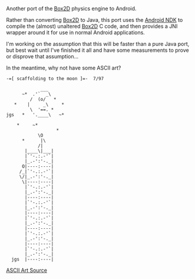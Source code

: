 Another port of the [Box2D][] physics engine to Android.

Rather than converting [Box2D][] to Java, this port uses the [Android NDK][] to compile the (almost) unaltered [Box2D][] C code, and then provides a JNI wrapper around it for use in normal Android applications.

I'm working on the assumption that this will be faster than a pure Java port, but best wait until I've finished it all and have some measurements to prove or disprove that assumption...

In the meantime, why not have some ASCII art?

    -=[ scaffolding to the moon ]=-  7/97

                 ___
          ~*  .'`  _\
             /  (o/   *
       *    |     _\     *
             \  '==. *
    jgs   *   '.____\   ~*

        *     ~*       
                       *
                \O
          *      |\
                /|
           |____\|___|
           |`'-.:.-'`|
           |_.-':'-._|
          O|----:----|
         /_|`'-.:.-'`|
         \/|_.-':'-._|
          \|----:----|
           |`'-.:.-'`|
           |_.-':'-._|
           |----:----|
           |`'-.:.-'`|
           |_.-':'-._|
           |----:----|
           |`'-.:.-'`|
           |_.-':'-._|
           |----:----|
           |`'-.:.-'`|
           |_.-':'-._|
           |----:----|
           |`'-.:.-'`|
           |_.-':'-._|
      jgs  |----:----|

[ASCII Art Source][]

[Box2D]: http://box2d.org/
[Android NDK]: http://developer.android.com/sdk/ndk/index.html
[ASCII Art Source]: http://www.geocities.com/SoHo/7373/celestal.htm